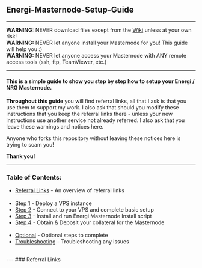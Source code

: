 ## Energi-Masternode-Setup-Guide<br />
---
__WARNING:__ NEVER download files except from the [Wiki](https://docs.energi.software/) unless at your own risk!<br />
__WARNING:__ NEVER let anyone install your Masternode for you! This guide will help you :)<br />
__WARNING:__ NEVER let anyone access your Masternode with ANY remote access tools (ssh, ftp, TeamViewer, etc.)

---
#### This is a simple guide to show you step by step how to setup your Energi / NRG Masternode.

__Throughout this guide__ you will find referral links, all that I ask is that you use them to support my work. I also ask that should you modify these instructions that you keep the referral links there - unless your new instructions use another service not already referred. I also ask that you leave these warnings and notices here. 

Anyone who forks this repository without leaving these notices here is trying to scam you!

__Thank you!__

---
### Table of Contents:
- [Referral Links]() - An overview of referral links
<br /><br />
- [Step 1]() - Deploy a VPS instance
- [Step 2]() - Connect to your VPS and complete basic setup
- [Step 3]() - Install and run Energi Masternode Install script
- [Step 4]() - Obtain & Deposit your collateral for the Masternode
<br /><br />
- [Optional]() - Optional steps to complete
- [Troubleshooting]() - Troubleshooting any issues
<br />
---
### Referral Links
